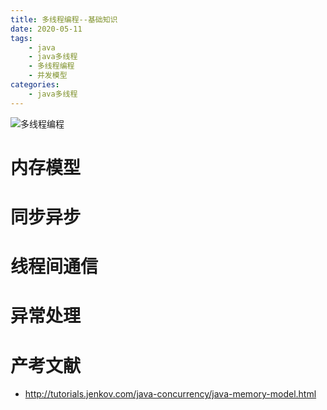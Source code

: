 ```yaml
---
title: 多线程编程--基础知识
date: 2020-05-11
tags: 
	- java
	- java多线程
	- 多线程编程
	- 并发模型
categories:
	- java多线程
---
```


![多线程编程](https://pic4.zhimg.com/v2-6886a471843d6982483ee682b724f31c_b.jpg)

# 内存模型



# 同步异步



# 线程间通信



# 异常处理





# 产考文献

- http://tutorials.jenkov.com/java-concurrency/java-memory-model.html